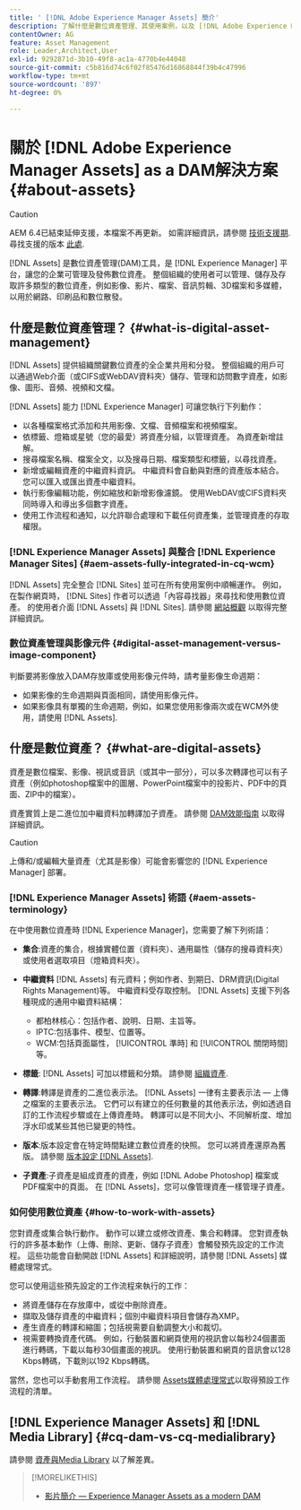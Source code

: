 ```yaml
---
title: ' [!DNL Adobe Experience Manager Assets] 簡介'
description: 了解什麼是數位資產管理、其使用案例，以及 [!DNL Adobe Experience Manager Asset] 提供。
contentOwner: AG
feature: Asset Management
role: Leader,Architect,User
exl-id: 9292871d-3b10-49f8-ac1a-4770b4e44048
source-git-commit: c5b816d74c6f02f85476d16868844f39b4c47996
workflow-type: tm+mt
source-wordcount: '897'
ht-degree: 0%

---
```


# 關於 [!DNL Adobe Experience Manager Assets] as a DAM解決方案 {#about-assets}

>[!CAUTION]
>
>AEM 6.4已結束延伸支援，本檔案不再更新。 如需詳細資訊，請參閱 [技術支援期](https://helpx.adobe.com//tw/support/programs/eol-matrix.html). 尋找支援的版本 [此處](https://experienceleague.adobe.com/docs/).

[!DNL Assets] 是數位資產管理(DAM)工具，是 [!DNL Experience Manager] 平台，讓您的企業可管理及發佈數位資產。 整個組織的使用者可以管理、儲存及存取許多類型的數位資產，例如影像、影片、檔案、音訊剪輯、3D檔案和多媒體，以用於網路、印刷品和數位散發。

## 什麼是數位資產管理？ {#what-is-digital-asset-management}

[!DNL Assets] 提供組織關鍵數位資產的全企業共用和分發。 整個組織的用戶可以通過Web介面（或CIFS或WebDAV資料夾）儲存、管理和訪問數字資產，如影像、圖形、音頻、視頻和文檔。

[!DNL Assets] 能力 [!DNL Experience Manager] 可讓您執行下列動作：

* 以各種檔案格式添加和共用影像、文檔、音頻檔案和視頻檔案。
* 依標籤、燈箱或星號（您的最愛）將資產分組，以管理資產。 為資產新增註解。
* 搜尋檔案名稱、檔案全文，以及搜尋日期、檔案類型和標籤，以尋找資產。
* 新增或編輯資產的中繼資料資訊。 中繼資料會自動與對應的資產版本結合。 您可以匯入或匯出資產中繼資料。
* 執行影像編輯功能，例如縮放和新增影像濾鏡。 使用WebDAV或CIFS資料夾同時導入和導出多個數字資產。
* 使用工作流程和通知，以允許聯合處理和下載任何資產集，並管理資產的存取權限。

### [!DNL Experience Manager Assets] 與整合 [!DNL Experience Manager Sites] {#aem-assets-fully-integrated-in-cq-wcm}

[!DNL Assets] 完全整合 [!DNL Sites] 並可在所有使用案例中順暢運作。 例如，在製作網頁時， [!DNL Sites] 作者可以透過「內容尋找器」來尋找和使用數位資產。 的使用者介面 [!DNL Assets] 與 [!DNL Sites]. 請參閱 [網站概觀](/help/sites-authoring/qg-page-authoring.md) 以取得完整詳細資訊。

<!-- TBD: Update image for branding 

![screen_shot_2012-04-17at15946pm](assets/screen_shot_2012-04-17at15946pm.png) ![screen_shot_2012-04-17at20100pm](assets/screen_shot_2012-04-17at20100pm.png)

Assets managed within [!DNL Experience Manager] DAM can then be accessed via the content finder of WCM:

![screen_shot_2012-04-17at20214pm](assets/screen_shot_2012-04-17at20214pm.png) -->

### 數位資產管理與影像元件 {#digital-asset-management-versus-image-component}

判斷要將影像放入DAM存放庫或使用影像元件時，請考量影像生命週期：

* 如果影像的生命週期與頁面相同，請使用影像元件。
* 如果影像具有單獨的生命週期，例如，如果您使用影像兩次或在WCM外使用，請使用 [!DNL Assets].

## 什麼是數位資產？ {#what-are-digital-assets}

資產是數位檔案、影像、視訊或音訊（或其中一部分），可以多次轉譯也可以有子資產（例如photoshop檔案中的圖層、PowerPoint檔案中的投影片、PDF中的頁面、ZIP中的檔案）。

資產實質上是二進位加中繼資料加轉譯加子資產。 請參閱 [DAM效能指南](https://experienceleague.adobe.com/docs/experience-manager-64/assets/administer/performance-tuning-guidelines.html) 以取得詳細資訊。

>[!CAUTION]
>
>上傳和/或編輯大量資產（尤其是影像）可能會影響您的 [!DNL Experience Manager] 部署。

### [!DNL Experience Manager Assets] 術語 {#aem-assets-terminology}

在中使用數位資產時 [!DNL Experience Manager]，您需要了解下列術語：

* **集合**:資產的集合，根據實體位置（資料夾）、通用屬性（儲存的搜尋資料夾）或使用者選取項目（燈箱資料夾）。

* **中繼資料** [!DNL Assets] 有元資料；例如作者、到期日、DRM資訊(Digital Rights Management)等。 中繼資料受存取控制。 [!DNL Assets] 支援下列各種現成的通用中繼資料結構：

   * 都柏林核心：包括作者、說明、日期、主旨等。
   * IPTC:包括事件、模型、位置等。
   * WCM:包括頁面屬性， [!UICONTROL 準時] 和 [!UICONTROL 關閉時間]等。

* **標籤**: [!DNL Assets] 可加以標籤和分類。 請參閱 [組織資產](/help/assets/organize-assets.md).

* **轉譯**:轉譯是資產的二進位表示法。 [!DNL Assets] 一律有主要表示法 — 上傳之檔案的主要表示法。 它們可以有建立的任何數量的其他表示法，例如透過自訂的工作流程步驟或在上傳資產時。 轉譯可以是不同大小、不同解析度、增加浮水印或某些其他已變更的特性。

* **版本**:版本設定會在特定時間點建立數位資產的快照。 您可以將資產還原為舊版。 請參閱 [版本設定 [!DNL Assets]](managing-assets-touch-ui.md#asset-versioning).

* **子資產**:子資產是組成資產的資產，例如 [!DNL Adobe Photoshop] 檔案或PDF檔案中的頁面。 在 [!DNL Assets]，您可以像管理資產一樣管理子資產。

### 如何使用數位資產 {#how-to-work-with-assets}

您對資產或集合執行動作。 動作可以建立或修改資產、集合和轉譯。 您對資產執行的許多基本動作（上傳、刪除、更新、儲存子資產）會觸發預先設定的工作流程。 這些功能會自動開啟 [!DNL Assets] 和詳細說明，請參閱 [!DNL Assets] 媒體處理常式。

您可以使用這些預先設定的工作流程來執行的工作：

* 將資產儲存在存放庫中，或從中刪除資產。
* 擷取及儲存資產的中繼資料；個別中繼資料項目會儲存為XMP。
* 產生資產的轉譯和縮圖；包括視需要自動調整大小和裁切。
* 視需要轉換資產代碼。 例如，行動裝置和網頁使用的視訊會以每秒24個畫面進行轉碼，下載以每秒30個畫面的視訊。 使用行動裝置和網頁的音訊會以128 Kbps轉碼，下載則以192 Kbps轉碼。

當然，您也可以手動套用工作流程。 請參閱 [Assets媒體處理常式](media-handlers.md)以取得預設工作流程的清單。

## [!DNL Experience Manager Assets] 和 [!DNL Media Library] {#cq-dam-vs-cq-medialibrary}

請參閱 [資產與Media Library](medialibrary.md) 以了解差異。

>[!MORELIKETHIS]
>
>* [影片簡介 — Experience Manager Assets as a modern DAM](https://www.youtube.com/watch?v=PBwQqZgC-yo)

